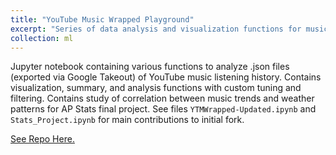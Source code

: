 ```yaml
---
title: "YouTube Music Wrapped Playground"
excerpt: "Series of data analysis and visualization functions for music history data."
collection: ml
---
```


Jupyter notebook containing various functions to analyze .json files (exported via Google Takeout) of YouTube music listening history. Contains visualization, summary, and analysis functions with custom tuning and filtering. Contains study of correlation between music trends and weather patterns for AP Stats final project. See files `YTMWrapped-Updated.ipynb` and `Stats_Project.ipynb` for main contributions to initial fork.

[See Repo Here.](https://github.com/charlietharas/ytmusic_wrapped)